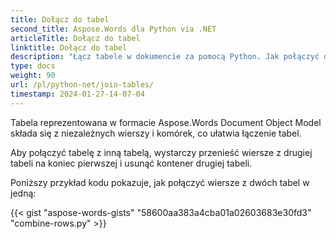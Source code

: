 ```yaml
---
title: Dołącz do tabel
second_title: Aspose.Words dla Python via .NET
articleTitle: Dołącz do tabel
linktitle: Dołącz do tabel
description: "Łącz tabele w dokumencie za pomocą Python. Jak połączyć dwie tabele w jedną w Python."
type: docs
weight: 90
url: /pl/python-net/join-tables/
timestamp: 2024-01-27-14-07-04
---
```


Tabela reprezentowana w formacie Aspose.Words Document Object Model składa się z niezależnych wierszy i komórek, co ułatwia łączenie tabel.

Aby połączyć tabelę z inną tabelą, wystarczy przenieść wiersze z drugiej tabeli na koniec pierwszej i usunąć kontener drugiej tabeli.

Poniższy przykład kodu pokazuje, jak połączyć wiersze z dwóch tabel w jedną:

{{< gist "aspose-words-gists" "58600aa383a4cba01a02603683e30fd3" "combine-rows.py" >}}
